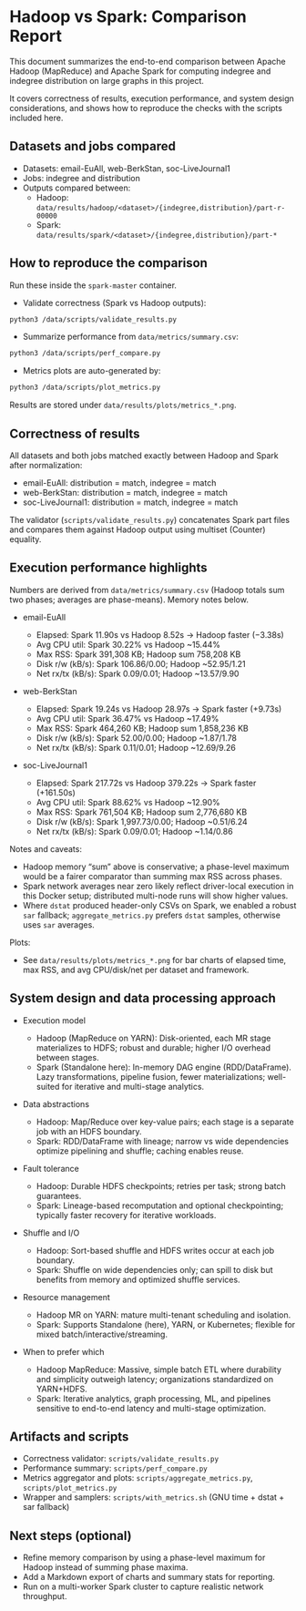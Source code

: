 # Hadoop vs Spark: Comparison Report

This document summarizes the end-to-end comparison between Apache Hadoop (MapReduce) and Apache Spark for computing indegree and indegree distribution on large graphs in this project.

It covers correctness of results, execution performance, and system design considerations, and shows how to reproduce the checks with the scripts included here.

## Datasets and jobs compared

- Datasets: email-EuAll, web-BerkStan, soc-LiveJournal1
- Jobs: indegree and distribution
- Outputs compared between:
  - Hadoop: `data/results/hadoop/<dataset>/{indegree,distribution}/part-r-00000`
  - Spark: `data/results/spark/<dataset>/{indegree,distribution}/part-*`

## How to reproduce the comparison

Run these inside the `spark-master` container.

- Validate correctness (Spark vs Hadoop outputs):

```bash
python3 /data/scripts/validate_results.py
```

- Summarize performance from `data/metrics/summary.csv`:

```bash
python3 /data/scripts/perf_compare.py
```

- Metrics plots are auto-generated by:

```bash
python3 /data/scripts/plot_metrics.py
```

Results are stored under `data/results/plots/metrics_*.png`.

## Correctness of results

All datasets and both jobs matched exactly between Hadoop and Spark after normalization:

- email-EuAll: distribution = match, indegree = match
- web-BerkStan: distribution = match, indegree = match
- soc-LiveJournal1: distribution = match, indegree = match

The validator (`scripts/validate_results.py`) concatenates Spark part files and compares them against Hadoop output using multiset (Counter) equality.

## Execution performance highlights

Numbers are derived from `data/metrics/summary.csv` (Hadoop totals sum two phases; averages are phase-means). Memory notes below.

- email-EuAll
  - Elapsed: Spark 11.90s vs Hadoop 8.52s → Hadoop faster (−3.38s)
  - Avg CPU util: Spark 30.22% vs Hadoop ~15.44%
  - Max RSS: Spark 391,308 KB; Hadoop sum 758,208 KB
  - Disk r/w (kB/s): Spark 106.86/0.00; Hadoop ~52.95/1.21
  - Net rx/tx (kB/s): Spark 0.09/0.01; Hadoop ~13.57/9.90

- web-BerkStan
  - Elapsed: Spark 19.24s vs Hadoop 28.97s → Spark faster (+9.73s)
  - Avg CPU util: Spark 36.47% vs Hadoop ~17.49%
  - Max RSS: Spark 464,260 KB; Hadoop sum 1,858,236 KB
  - Disk r/w (kB/s): Spark 52.00/0.00; Hadoop ~1.87/1.78
  - Net rx/tx (kB/s): Spark 0.11/0.01; Hadoop ~12.69/9.26

- soc-LiveJournal1
  - Elapsed: Spark 217.72s vs Hadoop 379.22s → Spark faster (+161.50s)
  - Avg CPU util: Spark 88.62% vs Hadoop ~12.90%
  - Max RSS: Spark 761,504 KB; Hadoop sum 2,776,680 KB
  - Disk r/w (kB/s): Spark 1,997.73/0.00; Hadoop ~0.51/6.24
  - Net rx/tx (kB/s): Spark 0.09/0.01; Hadoop ~1.14/0.86

Notes and caveats:

- Hadoop memory “sum” above is conservative; a phase-level maximum would be a fairer comparator than summing max RSS across phases.
- Spark network averages near zero likely reflect driver-local execution in this Docker setup; distributed multi-node runs will show higher values.
- Where `dstat` produced header-only CSVs on Spark, we enabled a robust `sar` fallback; `aggregate_metrics.py` prefers `dstat` samples, otherwise uses `sar` averages.

Plots:

- See `data/results/plots/metrics_*.png` for bar charts of elapsed time, max RSS, and avg CPU/disk/net per dataset and framework.

## System design and data processing approach

- Execution model
  - Hadoop (MapReduce on YARN): Disk-oriented, each MR stage materializes to HDFS; robust and durable; higher I/O overhead between stages.
  - Spark (Standalone here): In-memory DAG engine (RDD/DataFrame). Lazy transformations, pipeline fusion, fewer materializations; well-suited for iterative and multi-stage analytics.

- Data abstractions
  - Hadoop: Map/Reduce over key-value pairs; each stage is a separate job with an HDFS boundary.
  - Spark: RDD/DataFrame with lineage; narrow vs wide dependencies optimize pipelining and shuffle; caching enables reuse.

- Fault tolerance
  - Hadoop: Durable HDFS checkpoints; retries per task; strong batch guarantees.
  - Spark: Lineage-based recomputation and optional checkpointing; typically faster recovery for iterative workloads.

- Shuffle and I/O
  - Hadoop: Sort-based shuffle and HDFS writes occur at each job boundary.
  - Spark: Shuffle on wide dependencies only; can spill to disk but benefits from memory and optimized shuffle services.

- Resource management
  - Hadoop MR on YARN: mature multi-tenant scheduling and isolation.
  - Spark: Supports Standalone (here), YARN, or Kubernetes; flexible for mixed batch/interactive/streaming.

- When to prefer which
  - Hadoop MapReduce: Massive, simple batch ETL where durability and simplicity outweigh latency; organizations standardized on YARN+HDFS.
  - Spark: Iterative analytics, graph processing, ML, and pipelines sensitive to end-to-end latency and multi-stage optimization.

## Artifacts and scripts

- Correctness validator: `scripts/validate_results.py`
- Performance summary: `scripts/perf_compare.py`
- Metrics aggregator and plots: `scripts/aggregate_metrics.py`, `scripts/plot_metrics.py`
- Wrapper and samplers: `scripts/with_metrics.sh` (GNU time + dstat + sar fallback)

## Next steps (optional)

- Refine memory comparison by using a phase-level maximum for Hadoop instead of summing phase maxima.
- Add a Markdown export of charts and summary stats for reporting.
- Run on a multi-worker Spark cluster to capture realistic network throughput.
